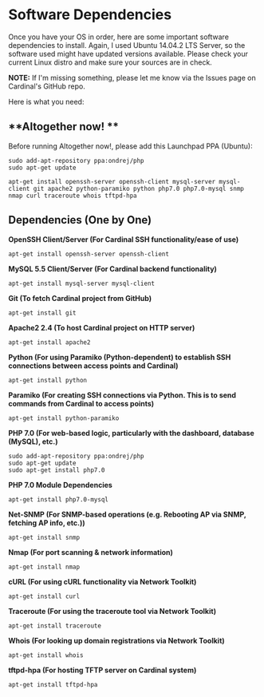 Software Dependencies
=====================

Once you have your OS in order, here are some important software
dependencies to install. Again, I used Ubuntu 14.04.2 LTS Server, so the
software used might have updated versions available. Please check your
current Linux distro and make sure your sources are in check.

**NOTE:** If I'm missing something, please let me know via the Issues
page on Cardinal's GitHub repo.

Here is what you need:

**Altogether now! **
--------------------

Before running Altogether now!, please add this Launchpad PPA (Ubuntu):

~~~~ {.sourceCode .EnlighterJSRAW}
sudo add-apt-repository ppa:ondrej/php
sudo apt-get update
~~~~

~~~~ {.sourceCode .EnlighterJSRAW}
apt-get install openssh-server openssh-client mysql-server mysql-client git apache2 python-paramiko python php7.0 php7.0-mysql snmp nmap curl traceroute whois tftpd-hpa
~~~~

**Dependencies (One by One)**
-----------------------------

**OpenSSH Client/Server (For Cardinal SSH functionality/ease of use)**

~~~~ {.sourceCode .EnlighterJSRAW}
apt-get install openssh-server openssh-client
~~~~

**MySQL 5.5 Client/Server (For Cardinal backend functionality)**

~~~~ {.sourceCode .EnlighterJSRAW}
apt-get install mysql-server mysql-client
~~~~

**Git (To fetch Cardinal project from GitHub)**

~~~~ {.sourceCode .EnlighterJSRAW}
apt-get install git
~~~~

**Apache2 2.4 (To host Cardinal project on HTTP server)**

~~~~ {.sourceCode .EnlighterJSRAW}
apt-get install apache2
~~~~

**Python (For using Paramiko (Python-dependent) to establish SSH
connections between access points and Cardinal)**

~~~~ {.sourceCode .EnlighterJSRAW}
apt-get install python
~~~~

**Paramiko (For creating SSH connections via Python. This is to send
commands from Cardinal to access points)**

~~~~ {.sourceCode .EnlighterJSRAW}
apt-get install python-paramiko
~~~~

**PHP 7.0 (For web-based logic, particularly with the dashboard,
database (MySQL), etc.)**

~~~~ {.sourceCode .EnlighterJSRAW}
sudo add-apt-repository ppa:ondrej/php
sudo apt-get update
sudo apt-get install php7.0
~~~~

**PHP 7.0 Module Dependencies**

~~~~ {.sourceCode .EnlighterJSRAW}
apt-get install php7.0-mysql
~~~~

**Net-SNMP (For SNMP-based operations (e.g. Rebooting AP via SNMP,
fetching AP info, etc.))**

~~~~ {.sourceCode .EnlighterJSRAW}
apt-get install snmp
~~~~

**Nmap (For port scanning & network information)**

~~~~ {.sourceCode .EnlighterJSRAW}
apt-get install nmap
~~~~

**cURL (For using cURL functionality via Network Toolkit)**

~~~~ {.sourceCode .EnlighterJSRAW}
apt-get install curl
~~~~

**Traceroute (For using the traceroute tool via Network Toolkit)**

~~~~ {.sourceCode .EnlighterJSRAW}
apt-get install traceroute
~~~~

**Whois (For looking up domain registrations via Network Toolkit)**

~~~~ {.sourceCode .EnlighterJSRAW}
apt-get install whois
~~~~

**tftpd-hpa (For hosting TFTP server on Cardinal system)**

~~~~ {.sourceCode .EnlighterJSRAW}
apt-get install tftpd-hpa
~~~~
